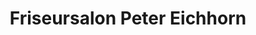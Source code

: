 ---
title: "Friseursalon Peter Eichhorn"
url: /eisfeld/friseursalon-peter-eichhorn/
shop: Friseur
---